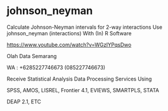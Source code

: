 # johnson_neyman
Calculate Johnson-Neyman intervals for 2-way interactions Use johnson_neyman (interactions) With (In) R Software

https://www.youtube.com/watch?v=WGzIYPqsDwo

Olah Data Semarang

WA : +6285227746673 (085227746673)

Receive Statistical Analysis Data Processing Services Using

SPSS, AMOS, LISREL, Frontier 4.1, EVIEWS, SMARTPLS, STATA

DEAP 2.1, ETC
